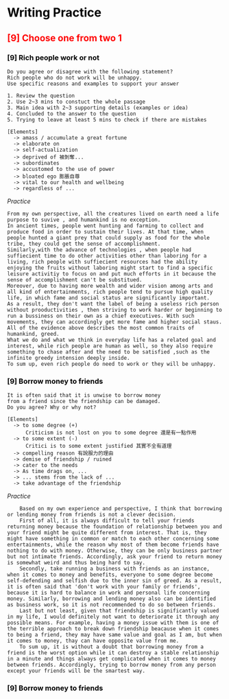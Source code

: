 # <font color=#00000>Writing Practice</font>
## <font color=#FF0000>[9] Choose one from two 1</font>

### <font color=#000000>[9] Rich people work or not</font>
    Do you agree or disagree with the following statement?
    Rich people who do not work will be unhappy.
    Use specific reasons and examples to support your answer

    1. Review the question
    2. Use 2~3 mins to constuct the whole passage
    3. Main idea with 2~3 supporting details (examples or idea)
    4. Concluded to the answer to the question
    5. Trying to leave at least 5 mins to check if there are mistakes

    [Elements]
      -> amass / accumulate a great fortune
      -> elaborate on
      -> self-actualization
      -> deprived of 被剝奪...
      -> subordinates
      -> accustomed to the use of power
      -> bloated ego 膨脹自尊
      -> vital to our health and wellbeing
      -> regardless of ...

*Practice*
```
From my own perspective, all the creatures lived on earth need a life purpose to suvive , and humankind is no exception.
In ancient times, people went hunting and farming to collect and produce food in order to sustain their lives. At that time, when people hunted a giant prey that could supply as food for the whole tribe, they could get the sense of accomplishment.
Similarly,with the advance of technologies , when people had suffiecient time to do other activities other than laboring for a living, rich people with suffiecient resources had the ability enjoying the fruits without laboring might start to find a specific leisure activitiy to focus on and put much efforts in it because the sense of accomplishment can't be substitued.
Moreover, due to having more wealth and wider vision among arts and all kind of entertainments, rich people tend to pursue high quality life, in which fame and social status are significantly important.
As a result, they don't want the label of being a useless rich person without prooductivities , then striving to work harder or beginning to run a bussiness on their own as a chief executives. With such movements, they can accordingly get more fame and higher social staus.
All of the evidence above describes the most common traits of humankind, greed.
What we do and what we think in everyday life has a related goal and interest, while rich people are human as well, so they also require something to chase after and the need to be satisfied ,such as the infinite greedy intension deeply inside.
To sum up, even rich people do need to work or they will be unhappy.
```

### <font color=#000000>[9] Borrow money to friends</font>
    It is often said that it is unwise to borrow money
    from a friend since the friendship can be damaged.
    Do you agree? Why or why not?

    [Elements]
      -> to some degree (+)
          Criticism is not lost on you to some degree 還是有一點作用
      -> to some extent (-)
          Critici is to some extent justified 其實不全有道理
      -> compelling reason 有說服力的理由
      -> demise of friendship / ruined
      -> cater to the needs
      -> As time drags on, ...
      -> ... stems from the lack of ...
      -> take advantage of the friendship

*Practice*
```
    Based on my own experience and perspective, I think that borrowing or lending money from friends is not a clever decision.
    First of all, it is always difficult to tell your friends returning money because the foundation of relationship between you and your friend might be quite different from interest. That is, they might have something in common or match to each other concerning some entertainments, while the reason why most of them become friends have nothing to do with money. Otherwise, they can be only business partner but not intimate friends. Accordingly, ask your friend to return money is somewhat weird and thus being hard to say.
    Secondly, take running a business with friends as an instance, when it comes to money and benefits, everyone to some degree become self-defending and selfish due to the inner sin of greed. As a result, it is often said that 'don't work with your family or friends', because it is hard to balance in work and personal life concerning money. Similarly, borrowing and lending money also can be identified as business work, so it is not recommended to do so between friends.
    Last but not least, given that friendship is significantly valued in my life, I would definitely not want to deteriorate it through any possible means. For example, having a money issue with them is one of the terrible approach to break down friendship beacause when it comes to being a friend, they may have same value and goal as I am, but when it comes to money, thay can have opposite value from me.
    To sum up, it is without a doubt that borrowing money from a friend is the worst option while it can destroy a stable relationship in a minute and things always get complicated when it comes to money between friends. Accordingly, trying to borrow money from any person except your friends will be the smartest way.
```

### <font color=#000000>[9] Borrow money to friends</font>

